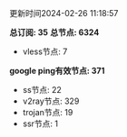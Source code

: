 更新时间2024-02-26 11:18:57

**总订阅: 35**
**总节点: 6324**
- vless节点: 7

**google ping有效节点: 371**
- ss节点: 22
- v2ray节点: 329
- trojan节点: 19
- ssr节点: 1
